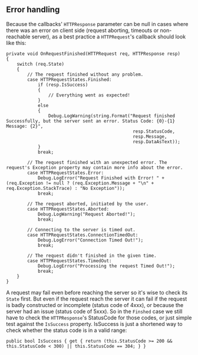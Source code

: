 ## Error handling

Because the callbacks' `HTTPResponse` parameter can be null in cases where there was an error on client side (request aborting, timeouts or non-reachable server), as a best practice a `HTTPRequest`'s callback should look like this:

```language-csharp
private void OnRequestFinished(HTTPRequest req, HTTPResponse resp)
{
    switch (req.State)
    {
        // The request finished without any problem.
        case HTTPRequestStates.Finished:
            if (resp.IsSuccess)
            {
                // Everything went as expected!
            }
            else
            {
                Debug.LogWarning(string.Format("Request finished Successfully, but the server sent an error. Status Code: {0}-{1} Message: {2}",
                                                resp.StatusCode,
                                                resp.Message,
                                                resp.DataAsText));
            }
            break;

        // The request finished with an unexpected error. The request's Exception property may contain more info about the error.
        case HTTPRequestStates.Error:
            Debug.LogError("Request Finished with Error! " + (req.Exception != null ? (req.Exception.Message + "\n" + req.Exception.StackTrace) : "No Exception"));
            break;

        // The request aborted, initiated by the user.
        case HTTPRequestStates.Aborted:
            Debug.LogWarning("Request Aborted!");
            break;

        // Connecting to the server is timed out.
        case HTTPRequestStates.ConnectionTimedOut:
            Debug.LogError("Connection Timed Out!");
            break;

        // The request didn't finished in the given time.
        case HTTPRequestStates.TimedOut:
            Debug.LogError("Processing the request Timed Out!");
            break;
    }
}
```

A request may fail even before reaching the server so it's wise to check its `State` first. 
But even if the request reach the server it can fail if the request is badly constructed or incomplete (status code of 4xxx), or because the server had an issue (status code of 5xxx). So in the `Finshed` case we still have to check the `HTTPResponse`'s StatusCode for those codes, or just simple test against the `IsSuccess` property. IsSuccess is just a shortened way to check whether the status code is in a valid range:
```language-csharp
public bool IsSuccess { get { return (this.StatusCode >= 200 && this.StatusCode < 300) || this.StatusCode == 304; } }
```